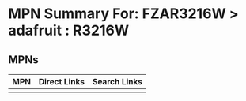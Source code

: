 



# MPN Summary For: FZAR3216W > adafruit : R3216W

## MPNs
  

|MPN|Direct Links|Search Links|
| :--- | :--- | :--- |
||||
